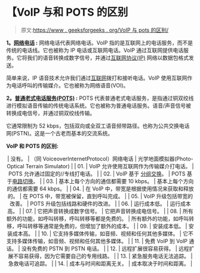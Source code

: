 # 【VoIP 与和 POTS 的区别

> 原文:[https://www . geeksforgeeks . org/VoIP 与 pots 的区别/](https://www.geeksforgeeks.org/difference-between-voip-and-and-pots/)

**1。[网络电话](https://www.geeksforgeeks.org/voice-over-internet-protocol-voip/) :**
网络电话代表网络电话。VoIP 指的是互联网上的电话服务，而不是传统的电话线。它也被称为 IP 电话或互联网电话。VoIP 通过互联网提供电话服务。它将我们的语音转换成数字信号，并通过[互联网协议(IP)](https://www.geeksforgeeks.org/tcp-ip-in-computer-networking/) 网络以数据包格式发送。

简单来说，IP 语音技术允许我们通过[互联网](https://www.geeksforgeeks.org/the-internet-and-the-web/)拨打和接听电话。VoIP 使用互联网作为电话呼叫的传输媒介。它也被称为网络语音(VOI)。

**2。[普通老式电话服务(POTS)](https://www.geeksforgeeks.org/what-are-voip-pstn-and-pots/) :**
POTS 代表普通老式电话服务，是指通过铜双绞线进行模拟语音传输的传统电话系统。它也被称为普通电话服务。语音/声音信号被转换成电信号，并通过铜双绞线传输。

它通常限制为 52 kbps，包括双向或全双工语音频带路径。也称为公共交换电话网(PSTN)。这是一个古老而基本的交流系统。

**VoIP 和 POTS 的区别:**

<center>

| 没有。 | （同 VoiceoverInternetProtocol）网络电话 | 光学地面模拟器(Photo-Optical Terrain Simulator) |
| 01. | VoIP 允许使用互联网作为传输媒介打电话。 | POTS 允许通过固定的//专线打电话。 |
| 02. | VoIP 基于
[分组交换](https://www.geeksforgeeks.org/packet-switching-and-delays-in-computer-network/)。 | POTS 基于[电路切换](https://www.geeksforgeeks.org/circuit-switching-in-computer-network/)。 |
| 03. | 基本上每个方向的通信都需要 10 kbps。 | 基本上每个方向的通信都需要 64 kbps。 |
| 04. | 在 VoIP 中，带宽是根据使用情况来获取和释放的。 | 在 POTS 中，带宽被保留，直到呼叫完成。 |
| 05. | VoIP 升级包括带宽的改善。 | POTS 升级包括线路和硬件的改进。 |
| 06. | 运行成本低。 | 运行成本高。 |
| 07. | 它把声音转换成数字信号。 | 它把声音转换成电信号。 |
| 08. | 所有额外的功能，如呼叫转移，呼叫转移等都是免费的。 | 所有额外的功能，如呼叫转移，呼叫转移等通常是免费的，但增加了额外的成本。 |
| 09. | 安装成本低。 | 安装成本高。 |
| 10. | 它支持多媒体传输，如音频、视频和任何其他多媒体。 | 它不支持多媒体传输，如音频、视频和任何其他多媒体。 |
| 11. | 免费 VoIP 到 VoIP 通话。 | 没有免费的 PSTN 到 PSTN 电话。 |
| 12. | 远程扩展很容易获得。 | 远程扩展不容易获得，因为它需要自己的专用线路。 |
| 13. | 紧急服务电话无法追踪。 | 急救电话可追踪。 |
| 14. | 成本与时间和距离无关。 | 成本取决于时间和距离。 |

</center>